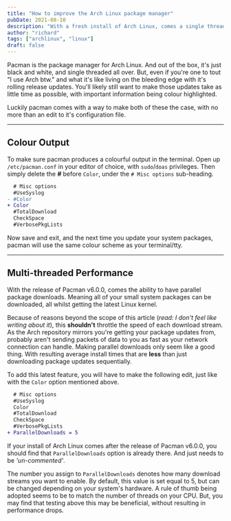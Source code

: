 ```yaml
---
title: "How to improve the Arch Linux package manager"
pubDate: 2021-08-10
description: "With a fresh install of Arch Linux, comes a single threaded, colourless looking package manager. Learn how to make the two small changes necessary to correct this."
author: "richard"
tags: ["archlinux", "linux"]
draft: false
---
```


Pacman is the package manager for Arch Linux. And out of the box, it's just black and white, and single threaded all over. But, even if you're one to tout "I use Arch btw." and what it's like living on the bleeding edge with it's rolling release updates. You'll likely still want to make those updates take as little time as possible, with important information being colour highlighted.

Luckily pacman comes with a way to make both of these the case, with no more than an edit to it's configuration file.

---

## Colour Output

To make sure pacman produces a colourful output in the terminal. Open up `/etc/pacman.conf` in your editor of choice, with `sudo`/`doas` privileges. Then simply delete the **_#_** before `Color`, under the `# Misc options` sub-heading.

```diff
  # Misc options
  #UseSyslog
- #Color
+ Color
  #TotalDownload
  CheckSpace
  #VerbosePkgLists
```

Now save and exit, and the next time you update your system packages, pacman will use the same colour scheme as your terminal/tty.

---

## Multi-threaded Performance

With the release of Pacman v6.0.0, comes the ability to have parallel package downloads. Meaning all of your small system packages can be downloaded, all whilst getting the latest Linux kernel.

Because of reasons beyond the scope of this article (_read: I don't feel like writing about it_), this **shouldn't** throttle the speed of each download stream. As the Arch repository mirrors you're getting your package updates from, probably aren't sending packets of data to you as fast as your network connection can handle. Making parallel downloads only seem like a good thing. With resulting average install times that are **less** than just downloading package updates sequentially.

To add this latest feature, you will have to make the following edit, just like with the `Color` option mentioned above.

```diff
  # Misc options
  #UseSyslog
  Color
  #TotalDownload
  CheckSpace
  #VerbosePkgLists
+ ParallelDownloads = 5
```

If your install of Arch Linux comes after the release of Pacman v6.0.0, you should find that `ParallelDownloads` option is already there. And just needs to be _'un-commented'_.

The number you assign to `ParallelDownloads` denotes how many download streams you want to enable. By default, this value is set equal to 5, but can be changed depending on your system's hardware. A rule of thumb being adopted seems to be to match the number of threads on your CPU. But, you may find that testing above this may be beneficial, without resulting in performance drops.
